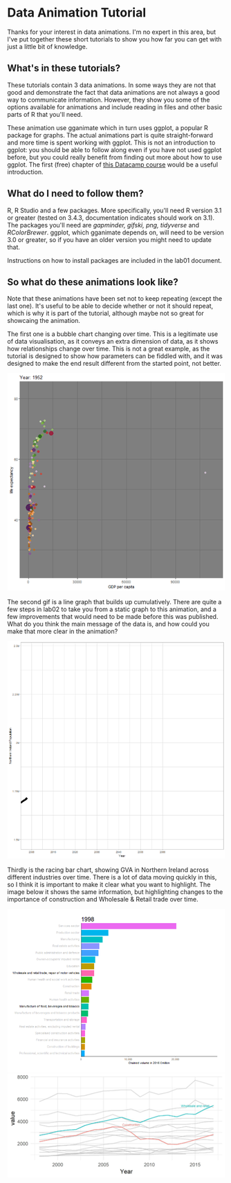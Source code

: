 # Data Animation Tutorial
Thanks for your interest in data animations. I'm no expert in this area, but I've put together these short tutorials to show you how far you can get with just a little bit of knowledge. 
## What's in these tutorials?
These tutorials contain 3 data animations. In some ways they are not that good and demonstrate the fact that data animations are not always a good way to communicate information. However, they show you some of the options available for animations and include reading in files and other basic parts of R that you'll need.

These animation use gganimate which in turn uses ggplot, a popular R package for graphs. The actual animations part is quite straight-forward and more time is spent working with ggplot. This is not an introduction to ggplot: you should be able to follow along even if you have not used ggplot before, but you could really benefit from finding out more about how to use ggplot. The first (free) chapter of [this Datacamp course](https://www.datacamp.com/courses/data-visualization-with-ggplot2-1) would be a useful introduction.
## What do I need to follow them?
R, R Studio and a few packages. More specifically, you'll need R version 3.1 or greater (tested on 3.4.3, documentation indicates should work on 3.1). The packages you'll need are *gapminder, gifski, png, tidyverse* and *RColorBrewer*. ggplot, which gganimate depends on, will need to be version 3.0 or greater, so if you have an older version you might need to update that.

Instructions on how to install packages are included in the lab01 document.

## So what do these animations look like?

Note that these animations have been set not to keep repeating (except the last one). It's useful to be able to decide whether or not it should repeat, which is why it is part of the tutorial, although maybe not so great for showcaing the animation.

The first one is a bubble chart changing over time. This is a legitimate use of data visualisation, as it conveys an extra dimension of data, as it shows how relationships change over time. This is not a great example, as the tutorial is designed to show how parameters can be fiddled with, and it was designed to make the end result different from the started point, not better.

![alt_text](https://github.com/deangordon/dataAnimationTutorial/blob/master/gapMinder.gif "Gapminder")

The second gif is a line graph that builds up cumulatively. There are quite a few steps in lab02 to take you from a static graph to this animation, and a few improvements that would need to be made before this was published. What do you think the main message of the data is, and how could you make that more clear in the animation? 

![alt_text](https://github.com/deangordon/dataAnimationTutorial/blob/master/popProjections.gif "Population hose")

Thirdly is the racing bar chart, showing GVA in Northern Ireland across different industries over time. There is a lot of data moving quickly in this, so I think it is important to make it clear what you want to highlight. The image below it shows the same information, but highlighting changes to the importance of construction and Wholesale & Retail trade over time. 

![alt text](https://github.com/deangordon/dataAnimationTutorial/blob/master/gva.gif "Gross Value Added")
![alt text](https://github.com/deangordon/dataAnimationTutorial/blob/master/betterTrendComparison.jpg "Static GVA")
